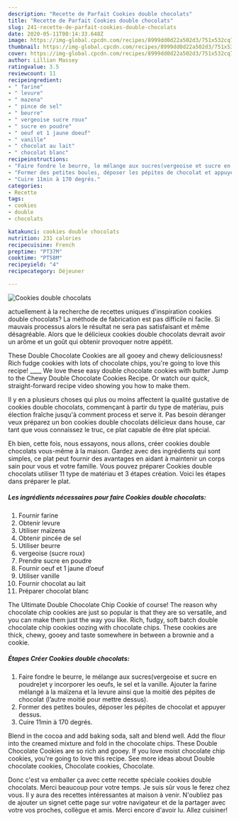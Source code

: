 ```yaml
---
description: "Recette de Parfait Cookies double chocolats"
title: "Recette de Parfait Cookies double chocolats"
slug: 241-recette-de-parfait-cookies-double-chocolats
date: 2020-05-11T00:14:33.648Z
image: https://img-global.cpcdn.com/recipes/8999dd0d22a502d3/751x532cq70/cookies-double-chocolats-photo-principale-de-la-recette.jpg
thumbnail: https://img-global.cpcdn.com/recipes/8999dd0d22a502d3/751x532cq70/cookies-double-chocolats-photo-principale-de-la-recette.jpg
cover: https://img-global.cpcdn.com/recipes/8999dd0d22a502d3/751x532cq70/cookies-double-chocolats-photo-principale-de-la-recette.jpg
author: Lillian Massey
ratingvalue: 3.5
reviewcount: 11
recipeingredient:
- " farine"
- " levure"
- " mazena"
- " pince de sel"
- " beurre"
- " vergeoise sucre roux"
- " sucre en poudre"
- " oeuf et 1 jaune doeuf"
- " vanille"
- " chocolat au lait"
- " chocolat blanc"
recipeinstructions:
- "Faire fondre le beurre, le mélange aux sucres(vergeoise et sucre en poudre)et y incorporer les oeufs, le sel et la vanille. Ajouter la farine mélangé à la maïzena et la levure ainsi que la moitié des pépites de chocolat (l’autre moitié pour mettre dessus)."
- "Former des petites boules, déposer les pépites de chocolat et appuyer dessus."
- "Cuire 11min à 170 degrés."
categories:
- Recette
tags:
- cookies
- double
- chocolats

katakunci: cookies double chocolats 
nutrition: 231 calories
recipecuisine: French
preptime: "PT37M"
cooktime: "PT58M"
recipeyield: "4"
recipecategory: Déjeuner

---
```



![Cookies double chocolats](https://img-global.cpcdn.com/recipes/8999dd0d22a502d3/751x532cq70/cookies-double-chocolats-photo-principale-de-la-recette.jpg)

actuellement à la recherche de recettes uniques d'inspiration cookies double chocolats? La méthode de fabrication est pas difficile ni facile. Si mauvais processus alors le résultat ne sera pas satisfaisant et même désagréable. Alors que le délicieux cookies double chocolats devrait avoir un arôme et un goût qui obtenir provoquer notre appétit.

These Double Chocolate Cookies are all gooey and chewy deliciousness! Rich fudge cookies with lots of chocolate chips, you&#39;re going to love this recipe! ____ We love these easy double chocolate cookies with butter Jump to the Chewy Double Chocolate Cookies Recipe. Or watch our quick, straight-forward recipe video showing you how to make them.

Il y en a plusieurs choses qui plus ou moins affectent la qualité gustative de cookies double chocolats, commençant à partir du type de matériau, puis élection fraîche jusqu'à comment process et serve it. Pas besoin déranger veux préparez un bon cookies double chocolats délicieux dans house, car tant que vous connaissez le truc, ce plat capable de être plat spécial.


Eh bien, cette fois, nous essayons, nous allons, créer cookies double chocolats vous-même à la maison. Gardez avec des ingrédients qui sont simples, ce plat peut fournir des avantages en aidant à maintenir un corps sain pour vous et votre famille. Vous pouvez préparer Cookies double chocolats utiliser 11 type de matériau et 3 étapes création. Voici les étapes dans préparer le plat.

<!--inarticleads1-->

##### Les ingrédients nécessaires pour faire Cookies double chocolats:

1. Fournir  farine
1. Obtenir  levure
1. Utiliser  maïzena
1. Obtenir  pincée de sel
1. Utiliser  beurre
1.   vergeoise (sucre roux)
1. Prendre  sucre en poudre
1. Fournir  oeuf et 1 jaune d’oeuf
1. Utiliser  vanille
1. Fournir  chocolat au lait
1. Préparer  chocolat blanc


The Ultimate Double Chocolate Chip Cookie of course! The reason why chocolate chip cookies are just so popular is that they are so versatile, and you can make them just the way you like. Rich, fudgy, soft batch double chocolate chip cookies oozing with chocolate chips. These cookies are thick, chewy, gooey and taste somewhere in between a brownie and a cookie. 

<!--inarticleads2-->

##### Étapes Créer Cookies double chocolats:

1. Faire fondre le beurre, le mélange aux sucres(vergeoise et sucre en poudre)et y incorporer les oeufs, le sel et la vanille. Ajouter la farine mélangé à la maïzena et la levure ainsi que la moitié des pépites de chocolat (l’autre moitié pour mettre dessus).
1. Former des petites boules, déposer les pépites de chocolat et appuyer dessus.
1. Cuire 11min à 170 degrés.


Blend in the cocoa and add baking soda, salt and blend well. Add the flour into the creamed mixture and fold in the chocolate chips. These Double Chocolate Cookies are so rich and gooey. If you love moist chocolate chip cookies, you&#39;re going to love this recipe. See more ideas about Double chocolate cookies, Chocolate cookies, Chocolate. 


Donc c'est va emballer ça avec cette recette spéciale cookies double chocolats. Merci beaucoup pour votre temps. Je suis sûr vous le ferez chez vous. Il y aura des recettes  intéressantes at maison à venir. N'oubliez pas de ajouter un signet cette page sur votre navigateur et de la partager avec votre vos proches, collègue et amis. Merci encore d'avoir lu. Allez cuisiner!
